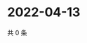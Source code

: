 # 2022-04-13

共 0 条

<!-- BEGIN WEIBO -->
<!-- 最后更新时间 Wed Apr 13 2022 17:15:17 GMT+0800 (China Standard Time) -->

<!-- END WEIBO -->
